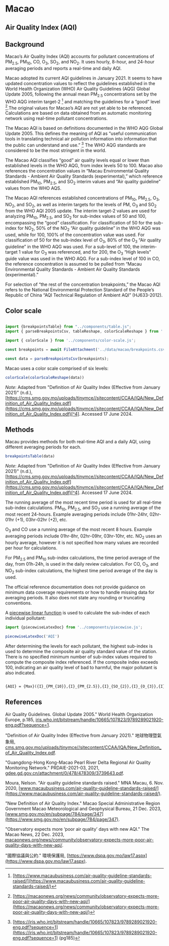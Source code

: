 # Macao

## Air Quality Index (AQI)

## Background

Macao’s Air Quality Index (AQI) accounts for pollutant concentrations of PM<sub>2.5</sub>, PM<sub>10</sub>, CO, O<sub>3</sub>, SO<sub>2</sub>, and NO<sub>2</sub>. It uses hourly, 8-hour, and 24-hour averaging periods and reports a real-time and daily AQI.

Macao adopted its current AQI guidelines in January 2021. It seems to have updated concentration values to reflect the guidelines established in the World Health Organization (WHO) Air Quality Guidelines (AQG) Global Update 2005, following the annual mean PM<sub>2.5</sub> concentrations set by the WHO AQG interim target-2 [^1] and matching the guidelines for a “good” level [^2].The original values for Macao’s AQI are not yet able to be referenced. Calculations are based on data obtained from an automatic monitoring network using real-time pollutant concentrations.

The Macao AQI is based on definitions documented in the WHO AQG Global Update 2005. This defines the meaning of AQI as “useful communication tools in translating technical air pollution information into information that the public can understand and use.” [^3] The WHO AQG standards are considered to be the most stringent in the world.

The Macao AQI classifies “good” air quality levels equal or lower than established levels in the WHO AQG, from index levels 50 to 100. Macao also references the concentration values in “Macau Environmental Quality Standards - Ambient Air Quality Standards (experimental),” which reference established PM<sub>10</sub>, PM<sub>2.5</sub>, and SO<sub>2</sub> interim values and “Air quality guideline” values from the WHO AQS.

The Macao AQI references established concentrations of PM<sub>10</sub>, PM<sub>2.5</sub>, O<sub>3</sub>, NO<sub>2</sub>, and SO<sub>2</sub>, as well as interim targets for the levels of PM, O<sub>3</sub> and SO<sub>2</sub> from the WHO AQI 2005 update. The interim target-2 values are used for analyzing PM<sub>10</sub>, PM<sub>2.5</sub>, and SO<sub>2</sub> for sub-index values of 50 and 100, encompassing the “good” classification. For classification of 50 for the sub-index for NO<sub>2</sub>, 50% of the NO<sub>2</sub> “Air quality guideline” in the WHO AQG was used, while for 100, 100% of the concentration value was used. For classification of 50 for the sub-index level of O<sub>3</sub>, 80% of the O<sub>3</sub> “Air quality guideline” in the WHO AQG was used. For a sub-level of 100, the interim-target 1 value for O<sub>3</sub> was referenced, and for 200, the O<sub>3</sub> “High levels” guide value was used in the WHO AQG. For a sub-index level of 100 in CO, the reference concentration is assumed to be pulled from “Macau Environmental Quality Standards - Ambient Air Quality Standards (experimental).”

For selection of “the rest of the concentration breakpoints,” the Macao AQI refers to the National Environmental Protection Standard of the People’s Republic of China “AQI Technical Regulation of Ambient AQI” (HJ633-2012).

## Color scale

```js

import {breakpointsTable} from "../components/table.js";
import { parseBreakpointsCsv, tableReshape, colorScaleReshape } from '../utils/utils.js';

```

```js
import { colorScale } from '../components/color-scale.js';
```

```js
const breakpoints = await FileAttachment('../data/macao/breakpoints.csv').text();

const data = parseBreakpointsCsv(breakpoints);
```


Macao uses a color scale comprised of six levels:

```js
colorScale(colorScaleReshape(data))
```
_Note_: Adapted from "Definition of Air Quality Index (Effective from January 2021)" (n.d.), [https://cms.smg.gov.mo/uploads/tinymce//sitecontent/CCAA/IQA/New_Definition_of_Air_Quality_Index.pdf](https://cms.smg.gov.mo/uploads/tinymce//sitecontent/CCAA/IQA/New_Definition_of_Air_Quality_Index.pdf)[^4]. Accessed 17 June 2024. 
## Methods

Macau provides methods for both real-time AQI and a daily AQI, using different averaging periods for each.

```js
breakpointsTable(data)
```
_Note_: Adapted from "Definition of Air Quality Index (Effective from January 2021)" (n.d.), [https://cms.smg.gov.mo/uploads/tinymce//sitecontent/CCAA/IQA/New_Definition_of_Air_Quality_Index.pdf](https://cms.smg.gov.mo/uploads/tinymce//sitecontent/CCAA/IQA/New_Definition_of_Air_Quality_Index.pdf)[^4]. Accessed 17 June 2024. 

The running average of the most recent time period is used for all real-time sub-index calculations. PM<sub>10</sub>, PM<sub>2.5</sub>, and SO<sub>2</sub> use a running average of the most recent 24-hours. Example averaging periods include 01hr-24hr, 02hr-01hr (+1), 03hr-02hr (+2), etc. 

O<sub>3</sub> and CO use a running average of the most recent 8 hours. Example averaging periods include 01hr-8hr, 02hr-09hr, 03hr-10hr, etc. NO<sub>2</sub> uses an hourly average, however it is not specified how many values are recorded per hour for calculations.

For PM<sub>2.5</sub> and PM<sub>10</sub> sub-index calculations, the time period average of the day, from 01h-24h, is used in the daily review calculation. For CO, O<sub>3</sub>, and NO<sub>2</sub> sub-index calculations, the highest time period average of the day is used.

The official reference documentation does not provide guidance on minimum data coverage requirements or how to handle missing data for averaging periods. It also does not state any rounding or truncating conventions.

A [piecewise linear function](/methods#piecewise-linear-function) is used to calculate the sub-index of each individual pollutant:

```js
import {piecewiseLatexDoc} from '../components/piecewise.js';
```

```js
piecewiseLatexDoc('AQI')

```

After determining the levels for each pollutant, the highest sub-index is used to determine the composite air quality standard value of the station. There is no specified minimum number of sub-index values required to compute the composite index referenced. If the composite index exceeds 100, indicating an air quality level of bad to harmful, the major pollutant is also indicated.

```tex

{AQI} = {Max}({I}_{PM_{10}},{I}_{PM_{2.5}},{I}_{SO_{2}},{I}_{O_{3}},{I}_{CO})

```

## References

[^1]: [https://www.macaubusiness.com/air-quality-guideline-standards-raised/](https://www.macaubusiness.com/air-quality-guideline-standards-raised/)

[^2]: [https://macaonews.org/news/community/observatory-expects-more-poor-air-quality-days-with-new-aqi/](https://macaonews.org/news/community/observatory-expects-more-poor-air-quality-days-with-new-aqi/)

[^3]: [https://iris.who.int/bitstream/handle/10665/107823/9789289021920-eng.pdf?sequence=1](https://iris.who.int/bitstream/handle/10665/107823/9789289021920-eng.pdf?sequence=1) (pg185)

[^4]: [https://cms.smg.gov.mo/uploads/tinymce//sitecontent/CCAA/IQA/New_Definition_of_Air_Quality_Index.pdf](https://cms.smg.gov.mo/uploads/tinymce//sitecontent/CCAA/IQA/New_Definition_of_Air_Quality_Index.pdf)

Air Quality Guidelines. Global Update 2005." World Health Organization Europe, p.185, [iris.who.int/bitstream/handle/10665/107823/9789289021920-eng.pdf?sequence=1](https://iris.who.int/bitstream/handle/10665/107823/9789289021920-eng.pdf?sequence=1). 

"Definition of Air Quality Index (Effective from January 2021)." 地球物理暨氣象局, [cms.smg.gov.mo/uploads/tinymce//sitecontent/CCAA/IQA/New_Definition_of_Air_Quality_Index.pdf](https://cms.smg.gov.mo/uploads/tinymce//sitecontent/CCAA/IQA/New_Definition_of_Air_Quality_Index.pdf). 

"Guangdong-Hong Kong-Macao Pearl River Delta Regional Air Quality Monitoring Network." PRDAIE-2021-03, 2021, [gdee.gd.gov.cn/attachment/0/478/478309/3739643.pdf](https://gdee.gd.gov.cn/attachment/0/478/478309/3739643.pdf). 

Moura, Nelson. "Air quality guideline standards raised." MNA Macau, 6. Nov. 2020, [www.macaubusiness.com/air-quality-guideline-standards-raised/](https://www.macaubusiness.com/air-quality-guideline-standards-raised/). 

"New Definition of Air Quality Index." Macao Special Administrative Region Government Macao Meteorological and Geophysical Bureau, 21 Dec. 2023, [www.smg.gov.mo/en/subpage/784/page/347](https://www.smg.gov.mo/en/subpage/784/page/347). 

"Observatory expects more ‘poor air quality’ days with new AQI." The Macao News, 22 Dec. 2023, [macaonews.org/news/community/observatory-expects-more-poor-air-quality-days-with-new-aqi/](https://macaonews.org/news/community/observatory-expects-more-poor-air-quality-days-with-new-aqi/).

"國際協議與公約." 環境保護局, [https://www.dspa.gov.mo/law17.aspx](https://www.dspa.gov.mo/law17.aspx). 
